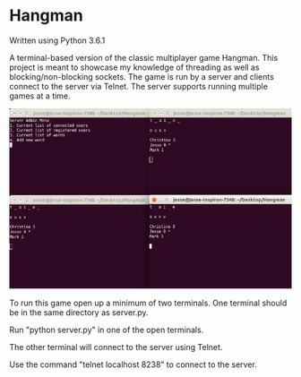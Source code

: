 # Hangman

Written using Python 3.6.1

A terminal-based version of the classic multiplayer game Hangman. This project is meant to showcase my knowledge of threading as well as blocking/non-blocking sockets. The game is run by a server and clients connect to the server via Telnet. The server supports running multiple games at a time.

![](./images/hangman.png)

To run this game open up a minimum of two terminals. One terminal should be in the same directory as server.py.

Run "python server.py" in one of the open terminals.

The other terminal will connect to the server using Telnet.

Use the command "telnet localhost 8238" to connect to the server.
